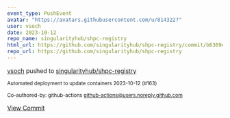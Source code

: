```yaml
---
event_type: PushEvent
avatar: "https://avatars.githubusercontent.com/u/814322?"
user: vsoch
date: 2023-10-12
repo_name: singularityhub/shpc-registry
html_url: https://github.com/singularityhub/shpc-registry/commit/b6369e0475b664f439895c71d6fbfc1f927a98e6
repo_url: https://github.com/singularityhub/shpc-registry
---
```


<a href='https://github.com/vsoch' target='_blank'>vsoch</a> pushed to <a href='https://github.com/singularityhub/shpc-registry' target='_blank'>singularityhub/shpc-registry</a>

<small>Automated deployment to update containers 2023-10-12 (#163)

Co-authored-by: github-actions <github-actions@users.noreply.github.com></small>

<a href='https://github.com/singularityhub/shpc-registry/commit/b6369e0475b664f439895c71d6fbfc1f927a98e6' target='_blank'>View Commit</a>